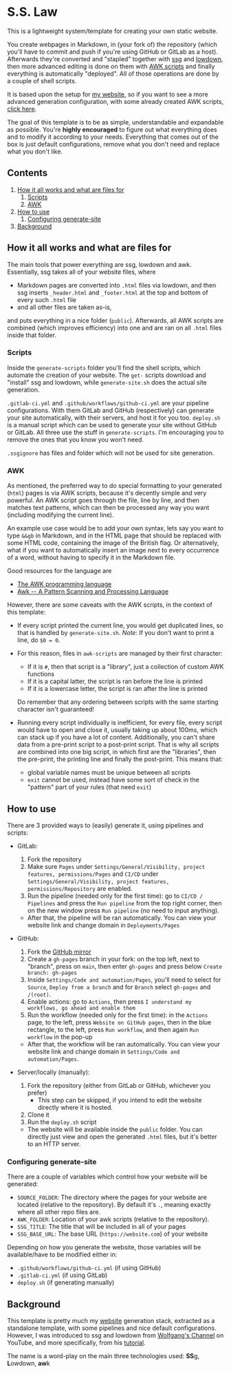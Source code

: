 # S.S. Law

This is a lightweight system/template for creating your own static website.

You create webpages in Markdown, in (your fork of) the repository (which you'll have to commit and push if you're using GitHub or GitLab as a host).
Afterwards they're converted and "stapled" together with [ssg](https://romanzolotarev.com/ssg.html) and [lowdown](https://kristaps.bsd.lv/lowdown/), then more advanced editing is done on them with [AWK scripts](#awk) and finally everything is automatically "deployed".
All of those operations are done by a couple of shell scripts.

It is based upon the setup for [my website](https://syndamia.com), so if you want to see a more advanced generation configuration, with some already created AWK scripts, [click here](https://gitlab.com/Syndamia/syndamiadotcom).

The goal of this template is to be as simple, understandable and expandable as possible.
You're **highly encouraged** to figure out what everything does and to modify it according to your needs.
Everything that comes out of the box is just default configurations, remove what you don't need and replace what you don't like.

## Contents

1. [How it all works and what are files for](#how-it-all-works-and-what-are-files-for)
   1. [Scripts](#scripts)
   2. [AWK](#awk)
2. [How to use](#how-to-use)
   1. [Configuring generate-site](#configuring-generate-site)
3. [Background](#background)

## How it all works and what are files for

The main tools that power everything are ssg, lowdown and awk.
Essentially, ssg takes all of your website files, where

- Markdown pages are converted into `.html` files via lowdown, and then ssg inserts `_header.html` and `_footer.html` at the top and bottom of every such `.html` file
- and all other files are taken as-is,

and puts everything in a nice folder (`public`).
Afterwards, all AWK scripts are combined (which improves efficiency) into one and are ran on all `.html` files inside that folder.

### Scripts

Inside the `generate-scripts` folder you'll find the shell scripts, which automate the creation of your website.
The `get-` scripts download and "install" ssg and lowdown, while `generate-site.sh` does the actual site generation.

`.gitlab-ci.yml` and `.github/workflows/github-ci.yml` are your pipeline configurations.
With them GitLab and GitHub (respectively) can generate your site automatically, with their servers, and host it for you too.
`deploy.sh` is a manual script which can be used to generate your site without GitHub or GitLab.
All three use the stuff in `generate-scripts`.
I'm encouraging you to remove the ones that you know you won't need.

`.ssgignore` has files and folder which will not be used for site generation.

### AWK

As mentioned, the preferred way to do special formatting to your generated (`html`) pages is via AWK scripts, because it's decently simple and very powerful.
An AWK script goes through the file, line by line, and then matches text patterns, which can then be processed any way you want (including modifying the current line).

An example use case would be to add your own syntax, lets say you want to type `&&gb` in Markdown, and in the HTML page that should be replaced with some HTML code, containing the image of the British flag.
Or alternatively, what if you want to automatically insert an image next to every occurrence of a word, without having to specify it in the Markdown file.

Good resources for the language are

- [The AWK programming language](https://archive.org/details/pdfy-MgN0H1joIoDVoIC7)
- [Awk -- A Pattern Scanning and Processing Language](https://www.researchgate.net/publication/2425273_Awk_---_A_Pattern_Scanning_and_Processing_Language_Second_Edition)

However, there are some caveats with the AWK scripts, in the context of this template:

- If every script printed the current line, you would get duplicated lines, so that is handled by `generate-site.sh`.
  *Note:* If you don't want to print a line, do `$0 = 0`.
- For this reason, files in `awk-scripts` are managed by their first character:
  
  + If it is `#`, then that script is a "library", just a collection of custom AWK functions
  + If it is a capital latter, the script is ran before the line is printed
  + If it is a lowercase letter, the script is ran after the line is printed

  Do remember that any ordering between scripts with the same starting character isn't guaranteed!

- Running every script individually is inefficient, for every file, every script would have to open and close it, usually taking up about 100ms, which can stack up if you have a lot of content.
  Additionally, you can't share data from a pre-print script to a post-print script.
  That is why all scripts are combined into one big script, in which first are the "libraries", then the pre-print, the printing line and finally the post-print.
  This means that:

  + global variable names must be unique between all scripts
  + `exit` cannot be used, instead have some sort of check in the "pattern" part of your rules (that need `exit`)

## How to use

There are 3 provided ways to (easily) generate it, using pipelines and scripts:

- GitLab:
  1. Fork the repository
  2. Make sure `Pages` under `Settings/General/Visibility, project features, permissions/Pages` and `CI/CD` under `Settings/General/Visibility, project features, permissions/Repository` are enabled.
  3. Run the pipeline (needed only for the first time): go to `CI/CD / Pipelines` and press the `Run pipeline` from the top right corner, then on the new window press `Run pipeline` (no need to input anything).

  - After that, the pipeline will be ran automatically.
    You can view your website link and change domain in `Deployments/Pages`

- GitHub:
  1. Fork the [GitHub mirror](https://github.com/Syndamia/ss-law)
  2. Create a `gh-pages` branch in your fork: on the top left, next to "branch", press on `main`, then enter `gh-pages` and press below `Create branch: gh-pages`
  3. Inside `Settings/Code and automation/Pages`, you'll need to select for `Source`, `Deploy from a branch` and for `Branch` select `gh-pages` and `/(root)`.
  4. Enable actions: go to `Actions`, then press `I understand my workflows, go ahead and enable them`
  5. Run the workflow (needed only for the first time): in the `Actions` page, to the left, press `Website on GitHub pages`, then in the blue rectangle, to the left, press `Run workflow`, and then again `Run workflow` in the pop-up

  - After that, the workflow will be ran automatically.
    You can view your website link and change domain in `Settings/Code and automation/Pages`.

- Server/locally (manually):
  1. Fork the repository (either from GitLab or GitHub, whichever you prefer)
     + This step can be skipped, if you intend to edit the website directly where it is hosted.
  2. Clone it
  3. Run the `deploy.sh` script
  
  - The website will be available inside the `public` folder.
    You can directly just view and open the generated `.html` files, but it's better to an HTTP server.

### Configuring generate-site

There are a couple of variables which control how your website will be generated:

- `SOURCE_FOLDER`: The directory where the pages for your website are located (relative to the repository).
  By default it's `.`, meaning exactly where all other repo files are.
- `AWK_FOLDER`: Location of your awk scripts (relative to the repository).
- `SSG_TITLE`: The title that will be included in all of your pages
- `SSG_BASE_URL`: The base URL (`https://website.com`) of your website

Depending on how you generate the website, those variables will be available/have to be modified either in:

- `.github/workflows/github-ci.yml` (if using GitHub)
- `.gitlab-ci.yml` (if using GitLab)
- `deploy.sh` (if generating manually)

## Background

This template is pretty much my [website](https://gitlab.com/Syndamia/syndamiadotcom) generation stack, extracted as a standalone template, with some pipelines and nice default configurations.
However, I was introduced to ssg and lowdown from [Wolfgang's Channel](https://www.youtube.com/channel/UCsnGwSIHyoYN0kiINAGUKxg) on YouTube, and more specifically, from his [tutorial](https://www.youtube.com/watch?v=N_ttw2Dihn8).

The name is a word-play on the main three technologies used: **SS**g, **L**owdown, **aw**k
